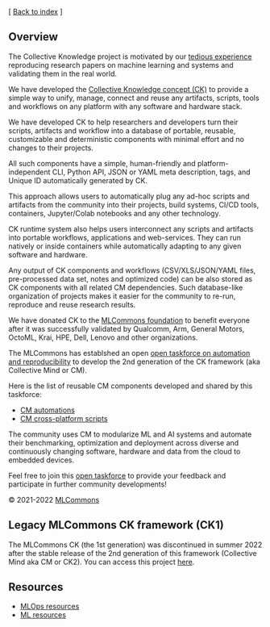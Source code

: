 [ [Back to index](README.md) ]

## Overview

The Collective Knowledge project is motivated by our [tedious experience](https://learning.acm.org/techtalks/reproducibility) 
reproducing research papers on machine learning and systems and validating them in the real world.

We have developed the [Collective Knowledge concept (CK)](https://arxiv.org/pdf/2011.01149.pdf) 
to provide a simple way to unify, manage, connect and reuse any artifacts, scripts, tools and workflows 
on any platform with any software and hardware stack. 

We have developed CK to help researchers and developers turn their scripts, artifacts and workflow
into a database of portable, reusable, customizable and deterministic components
with minimal effort and no changes to their projects.

All such components have a simple, human-friendly and platform-independent CLI, Python API,
JSON or YAML meta description, tags, and Unique ID automatically generated by CK.

This approach allows users to automatically plug any ad-hoc scripts and artifacts 
from the community into their projects, build systems, CI/CD tools,
containers, Jupyter/Colab notebooks and any other technology.

CK runtime system also helps users interconnect any scripts and artifacts 
into portable workflows, applications and web-services.
They can run natively or inside containers while automatically 
adapting to any given software and hardware.

Any output of CK components and workflows (CSV/XLS/JSON/YAML files,
pre-processed data set, notes and optimized code) can be also stored 
as CK components with all related CM dependencies.
Such database-like organization of projects makes it easier
for the community to re-run, reproduce and reuse research results.

We have donated CK to the [MLCommons foundation](https://mlcommons.org) 
to benefit everyone after it was successfully validated by Qualcomm, Arm, General Motors,
OctoML, Krai, HPE, Dell, Lenovo and other organizations.

The MLCommons has establshed an open [open taskforce on automation and reproducibility](taskforce.md)
to develop the 2nd generation of the CK framework (aka Collective Mind or CM).

Here is the list of reusable CM components developed and shared by this taskforce:
* [CM automations](list_of_automations.md)
* [CM cross-platform scripts](list_of_scripts.md)

The community uses CM to modularize ML and AI systems and automate their benchmarking, 
optimization and deployment across diverse and continuously changing software, hardware and data
from the cloud to embedded devices.

Feel free to join this [open taskforce](docs/mlperf-education-workgroup.md) 
to provide your feedback and participate in further community developments!

&copy; 2021-2022 [MLCommons](https://mlcommons.org)<br>

## Legacy MLCommons CK framework (CK1)

The MLCommons CK (the 1st generation) was discontinued in summer 2022 after the stable release of the 2nd generation of this framework (Collective Mind aka CM or CK2).
You can access this project [here](../ck1).

## Resources

* [MLOps resources](misc/MLOps.md)
* [ML resources](misc/ML.md)
